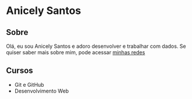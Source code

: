 # Anicely Santos

## Sobre

Olá, eu sou Anicely Santos e adoro desenvolver e trabalhar com dados. Se quiser saber mais sobre mim, pode acessar [minhas redes](facebook.com/anicelysantos) 

## Cursos

- Git e GitHub
- Desenvolvimento Web
